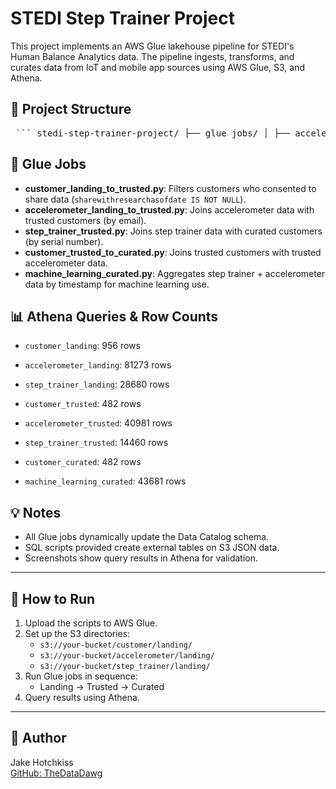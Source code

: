# STEDI Step Trainer Project

This project implements an AWS Glue lakehouse pipeline for STEDI's Human Balance Analytics data. The pipeline ingests, transforms, and curates data from IoT and mobile app sources using AWS Glue, S3, and Athena.

## 📂 Project Structure

<pre> ``` stedi-step-trainer-project/ ├── glue_jobs/ │ ├── accelerometer_landing_to_trusted.py │ ├── customer_landing_to_trusted.py │ ├── customer_trusted_to_curated.py │ ├── machine_learning_curated.py │ └── step_trainer_trusted.py ├── screenshots/ │ ├── landing/ │ │ ├── accelerometer_landing.png │ │ ├── customer_landing.png │ │ ├── customer_landing_blank_shareWithResearchAsOfDate.png │ │ └── step_trainer_landing.png │ ├── trusted/ │ │ ├── accelerometer_trusted.png │ │ ├── customer_trusted.png │ │ └── step_trainer_trusted.png │ └── curated/ │ ├── customer_curated.png │ └── machine_learning_curated.png ├── sql/ │ ├── accelerometer_landing.sql │ ├── customer_landing.sql │ └── step_trainer_landing.sql └── README.md ``` </pre>


## 🚀 Glue Jobs

- **customer_landing_to_trusted.py**: Filters customers who consented to share data (`sharewithresearchasofdate IS NOT NULL`).
- **accelerometer_landing_to_trusted.py**: Joins accelerometer data with trusted customers (by email).
- **step_trainer_trusted.py**: Joins step trainer data with curated customers (by serial number).
- **customer_trusted_to_curated.py**: Joins trusted customers with trusted accelerometer data.
- **machine_learning_curated.py**: Aggregates step trainer + accelerometer data by timestamp for machine learning use.

## 📊 Athena Queries & Row Counts

- `customer_landing`: 956 rows
- `accelerometer_landing`: 81273 rows
- `step_trainer_landing`: 28680 rows

- `customer_trusted`: 482 rows
- `accelerometer_trusted`: 40981 rows
- `step_trainer_trusted`: 14460 rows

- `customer_curated`: 482 rows
- `machine_learning_curated`: 43681 rows

## 💡 Notes

- All Glue jobs dynamically update the Data Catalog schema.
- SQL scripts provided create external tables on S3 JSON data.
- Screenshots show query results in Athena for validation.

---

## 📌 How to Run

1. Upload the scripts to AWS Glue.
2. Set up the S3 directories:
   - `s3://your-bucket/customer/landing/`
   - `s3://your-bucket/accelerometer/landing/`
   - `s3://your-bucket/step_trainer/landing/`
3. Run Glue jobs in sequence:
   - Landing → Trusted → Curated
4. Query results using Athena.

---

## 🔗 Author

Jake Hotchkiss  
[GitHub: TheDataDawg](https://github.com/TheDataDawg)